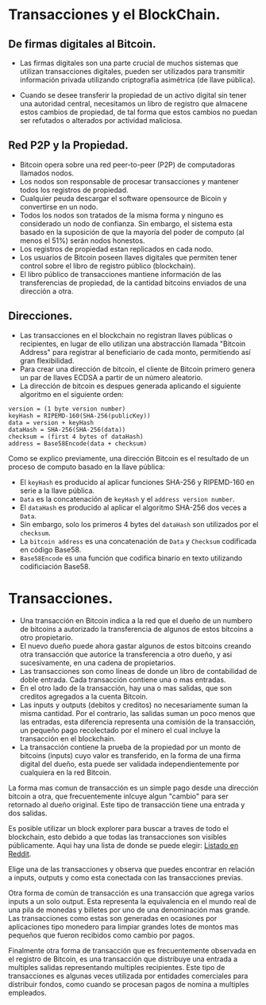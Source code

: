 # Transacciones y el BlockChain.

## De firmas digitales al Bitcoin.

- Las firmas digitales son una parte crucial de muchos sistemas que utilizan transacciones digitales, pueden ser utilizados para transmitir información privada utilizando criptografía asimétrica (de llave pública).

- Cuando se desee transferir la propiedad de un activo digital sin tener una autoridad central, necesitamos un libro de registro que almacene estos cambios de propiedad, de tal forma que estos cambios no puedan ser refutados o alterados por actividad maliciosa.


## Red P2P y la Propiedad.

- Bitcoin opera sobre una red peer-to-peer (P2P) de computadoras llamados nodos.
- Los nodos son responsable de procesar transacciones y mantener todos los registros de propiedad.
- Cualquier peuda descargar el software opensource de Bicoin y convertirse en un nodo.
- Todos los nodos son tratados de la misma forma y ninguno es considerado un nodo de confianza. Sin embargo, el sistema esta basado en la suposición de que la mayoría del poder de computo (al menos el 51%) serán nodos honestos.
- Los registros de propiedad estan replicados en cada nodo.
- Los usuarios de Bitcoin poseen llaves digitales que permiten tener control sobre el libro de registro público (blockchain).
- El libro público de transacciones mantiene información de las transferencias de propiedad, de la cantidad bitcoins enviados de una dirección a otra.

## Direcciones.

- Las transacciones en el blockchain no registran llaves públicas o recipientes, en lugar de ello utilizan una abstracción llamada "Bitcoin Address" para registrar al beneficiario de cada monto, permitiendo así gran flexibilidad.
- Para crear una dirección de bitcoin, el cliente de Bitcoin primero genera un par de llaves ECDSA a partir de un número aleatorio.
- La dirección de bitcoin es despues generada aplicando el siguiente algoritmo en el siguiente orden:

```
version = (1 byte version number)
keyHash = RIPEMD-160(SHA-256(publicKey))
data = version + keyHash
dataHash = SHA-256(SHA-256(data))
checksum = (first 4 bytes of dataHash)
address = Base58Encode(data + checksum)
```

Como se explico previamente, una dirección Bitcoin es el resultado de un proceso de computo basado en la llave pública:

- El `keyHash` es producido al aplicar funciones SHA-256 y RIPEMD-160 en serie a la llave pública.
- `Data` es la concatenación de `keyHash` y el `address version number`.
- El `dataHash` es producido al aplicar el algoritmo SHA-256 dos veces a `Data`.
- Sin embargo, solo los primeros 4 bytes del `dataHash` son utilizados por el `checksum`.
- La `bitcoin address` es una concatenación de `Data` y `Checksum` codificada en código Base58.
- `Base58Encode` es una función que codifica binario en texto utilizando codificiación Base58.

# Transacciones.

- Una transacción en Bitcoin indica a la red que el dueño de un numbero de bitcoins a autorizado la transferencia de algunos de estos bitcoins a otro propietario.
- El nuevo dueño puede ahora gastar algunos de estos bitcoins creando otra transacción que autorice la transferencia a otro dueño, y asi sucesivamente, en una cadena de propietarios.
- Las transacciones son como líneas de donde un libro de contabilidad de doble entrada. Cada transacción contiene una o mas entradas.
- En el otro lado de la transacción, hay una o mas salidas, que son creditos agregados a la cuenta Bitcoin.
- Las inputs y outputs (debitos y creditos) no necesariamente suman la misma cantidad. Por el contrario, las salidas suman un poco menos que las entradas, esta diferencia representa una comisión de la transacción, un pequeño pago recolectado por el minero el cual incluye la transacción en el blockchain.
- La transacción contiene la prueba de la propiedad por un monto de bitcoins (inputs) cuyo valor es transferido, en la forma de una firma digital del dueño, esta puede ser validada independientemente por cualquiera en la red Bitcoin.

La forma mas comun de transacción es un simple pago desde una dirección bitcoin a otra, que frecuentemente inlcuye algun "cambio" para ser retornado al dueño original. Este tipo de transacción tiene una entrada y dos salidas.

Es posible utilizar un block explorer para buscar a traves de todo el blockchain, esto debido a que todas las transacciones son visibles públicamente. Aqui hay una lista de donde se puede elegir: [Listado en Reddit](https://www.reddit.com/r/Bitcoin/comments/3fvoxm/a_list_of_block_explorers_more_than_10/).

Elige una de las transacciones y observa que puedes encontrar en relación a inputs, outputs y como esta conectada con las transacciones previas.

Otra forma de común de transacción es una transacción que agrega varios inputs a un solo output. Esta representa la equivalencia en el mundo real de una pila de monedas y billetes por uno de una denominación mas grande. Las transacciones como estas son generadas en ocasiones por aplicaciones tipo monedero para limpiar grandes lotes de montos mas pequeños que fueron recibidos como cambio por pagos.

Finalmente otra forma de transacción que es frecuentemente observada en el registro de Bitcoin, es una transacción que distribuye una entrada a multiples salidas representando multiples recipientes. Este tipo de transacciones es algunas veces utilizada por entidades comerciales para distribuir fondos, como cuando se procesan pagos de nomina a multiples empleados.
